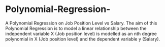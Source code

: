 # Polynomial-Regression-
A Polynomial Regression on Job Position Level vs Salary. The aim of this Polynomial Regression is to model a linear relationship between the independent variable X (Job position level) is modelled as an nth degree polynomial in X (Job position level) and the dependent variable y (Salary).
